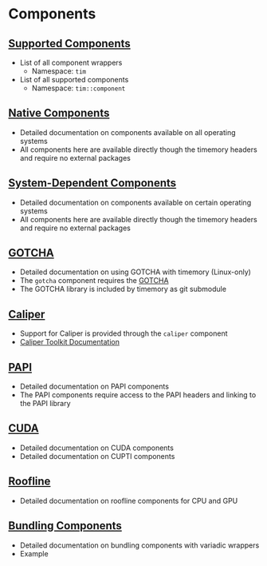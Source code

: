 # Components

## [Supported Components](supported.md)

- List of all component wrappers
    - Namespace: `tim`
- List of all supported components
    - Namespace: `tim::component`

## [Native Components](native.md)

- Detailed documentation on components available on all operating systems
- All components here are available directly though the timemory headers and require no external packages

## [System-Dependent Components](os-dependent.md)

- Detailed documentation on components available on certain operating systems
- All components here are available directly though the timemory headers and require no external packages

## [GOTCHA](gotcha.md)

- Detailed documentation on using GOTCHA with timemory (Linux-only)
- The `gotcha` component requires the [GOTCHA](https://github.com/LLNL/GOTCHA)
- The GOTCHA library is included by timemory as git submodule

## [Caliper](https://github.com/LLNL/Caliper)

- Support for Caliper is provided through the `caliper` component
- [Caliper Toolkit Documentation](https://software.llnl.gov/Caliper/index.html)

## [PAPI](papi.md)

- Detailed documentation on PAPI components
- The PAPI components require access to the PAPI headers and linking to the PAPI library

## [CUDA](cuda.md)

- Detailed documentation on CUDA components
- Detailed documentation on CUPTI components

## [Roofline](roofline.md)

- Detailed documentation on roofline components for CPU and GPU

## [Bundling Components](bundling.md)

- Detailed documentation on bundling components with variadic wrappers
- Example
